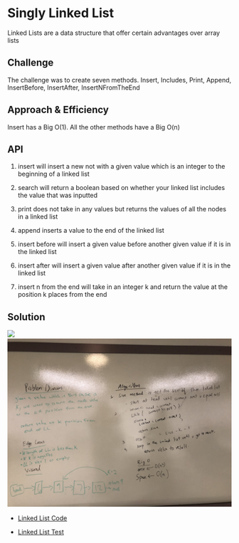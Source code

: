 # Singly Linked List
Linked Lists are a data structure that offer certain advantages over array lists

## Challenge
The challenge was to create seven methods. Insert, Includes, Print, Append, InsertBefore, InsertAfter, InsertNFromTheEnd

## Approach & Efficiency
Insert has a Big O(1). All the other methods have a Big O(n)

## API
1. insert will insert a new not with a given value which is an integer to the beginning of a linked list

2. search will return a boolean based on whether your linked list includes the value that was inputted

3. print does not take in any values but returns the values of all the nodes in a linked list

4. append inserts a value to the end of the linked list

5. insert before will insert a given value before another given value if it is in the linked list

6. insert after will insert a given value after another given value if it is in the linked list

7. insert n from the end will take in an integer k and return the value at the position k places from the end


## Solution

![](../img/LinkedList.jpeg)
![](../img/InsertAtNFromEnd.jpeg)

- [Linked List Code](../../src/main/java/Java/LinkedList/LinkedList.java)

- [Linked List Test](../../src/test/java/Java/LinkedList/LinkedListTest.java)
